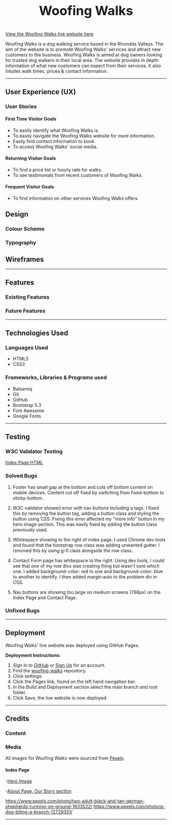 # <p style="text-align: center; font-size: 40px;">**Woofing Walks**</p>
[View the Woofing Walks live website here](https://abz2489.github.io/woofing-walks/)

Woofing Walks is a dog walking service based in the Rhondda Valleys. The aim of the website is to promote Woofing Walks' services and attract new customers to the business. Woofing Walks is aimed at dog owners looking for trusted dog walkers in their local area. 
The website provides in depth information of what new customers can expect from their services. It also inludes walk times, prices & contact information.

______________
## **User Experience (UX)**
### **User Stories**

#### **First Time Visitor Goals**
- To easily identify what Woofing Walks is.
- To easily navigate the Woofing Walks website for more information.
- Easily find contact information to book.
- To access Woofing Walks' social media.

#### **Returning Visitor Goals**
- To find a price list or hourly rate for walks.
- To see testimonials from recent customers of Woofing Walks.

#### **Frequent Visitor Goals**
- To find information on other services Woofing Walks offers.

## **Design**
### Colour Scheme
### Typography

## Wireframes

-------------------------------------
## **Features**

### Existing Features
### Future Features

-------------------------------------
## Technologies Used

### Languages Used
- HTML5
- CSS3

### Frameworks, Libraries & Programs used
- Balsamiq
- Git
- GitHub
- Bootstrap 5.3
- Font Awesome
- Google Fonts

-------------------------------------
## **Testing**
### W3C Validator Testing
[Index Page HTML](https://github.com/abz2489/woofing-walks/blob/main/docs/readme/testing/w3c/w3cindex.png)
### Solved Bugs
1. Footer has small gap at the bottom and cuts off bottom content on mobile devices. Content cut off fixed by switching from fixed-bottom to sticky-bottom. 

2. W3C validator showed error with nav buttons including a tags. I fixed this by removing the button tag, adding a button class and styling the button using CSS. Fixing this error affected my "more info" button in my hero image section. This was easily fixed by adding the button class previously used.

3. Whitespace showing to the right of index page. I used Chrome dev tools and found that the bootstrap row class was adding unwanted gutter. I removed this by using g-0 class alongside the row class.

4. Contact Form page has whitespace to the right. Using dev tools, I could see that one of my row divs was creating thing but wasn't sure which one. I added background-color: red to one and background-color: blue to another to identify. I then added margin:auto to the problem div in CSS.

5. Nav buttons are showing too large on medium screens (768px) on the Index Page and Contact Page.
### Unfixed Bugs
-------------------------------------
## **Deployment**

Woofing Walks' live website was deployed using GitHub Pages.

**Deployment Instructions:**
1. Sign in to [GitHub](https://github.com/login) or [Sign Up](https://github.com/signup?ref_cta=Sign+up&ref_loc=header+logged+out&ref_page=%2F&source=header-home) for an account.
2. Find the [woofing-walks](https://github.com/abz2489/woofing-walks) repository.
3. Click settings.
4. Click the Pages link, found on the left hand navigation bar.
5. In the Build and Deployment section select the main branch and root folder.
6. Click Save, the live website is now deployed.

-------------------------------------
## **Credits**
### Content
### Media

All images for Woofing Walks were sourced from [Pexels](https://www.pexels.com).
#### Index Page
-[Hero Image](https://www.pexels.com/photo/two-adult-harrier-dogs-standing-beside-river-1144410/)

-[About Page, Our Story section](https://www.pexels.com/photo/english-cocker-spaniel-puppy-sitting-on-ground-beside-grass-1254140/)

https://www.pexels.com/photo/two-adult-black-and-tan-german-shepherds-running-on-ground-1633522/
https://www.pexels.com/photo/a-dog-biting-a-branch-12729351/

-------------------------------------

